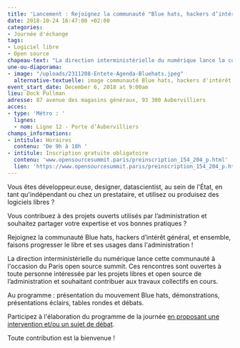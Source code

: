```yaml
---
title: 'Lancement : Rejoignez la communauté "Blue hats, hackers d’intérêt général" !'
date: 2018-10-24 16:47:00 +02:00
categories:
- Journée d'échange
tags:
- Logiciel libre
- Open source
chapeau-text: "La direction interministérielle du numérique lance la communauté Blue hats, hackers d’intérêt général. Rejoignez le mouvement et venez poser les premières briques avec nous lors d'une journée de rencontres et d'échanges, organisée dans le cadre du Paris open source summit."
une-ou-diaporama:
- image: "/uploads/2311208-Entete-Agenda-Bluehats.jpeg"
  alternative-textuelle: image communauté Blue hats, hackers d'intérêt général
event_start_date: December 6, 2018 at 9:00am
lieu: Dock Pullman
adresse: 87 avenue des magasins généraux, 93 300 Aubervilliers
acces:
- type: 'Métro : '
  lignes:
  - nom: Ligne 12 - Porte d’Aubervilliers
champs_informations:
- intitule: Horaires
  contenu: 'De 9h à 18h '
- intitule: Inscription gratuite obligatoire
  contenu: 'www.opensourcesummit.paris/preinscription_154_204_p.html'
  lien: 'https://www.opensourcesummit.paris/preinscription_154_204_p.html'
---
```


Vous êtes développeur.euse, designer, datascientist, au sein de l'État, en tant qu'indépendant ou chez un prestataire, et utilisez ou produisez des logiciels libres ?

Vous contribuez à des projets ouverts utilisés par l’administration et souhaitez partager votre expertise et vos bonnes pratiques ?

Rejoignez la communauté Blue hats, hackers d’intérêt général, et ensemble, faisons progresser le libre et ses usages dans l'administration !

La direction interministérielle du numérique lance cette communauté à l'occasion du Paris open source summit. Ces rencontres sont ouvertes à toute personne intéressée par les projets libres et open source de l’administration et souhaitant contribuer aux travaux collectifs en cours.

Au programme : présentation du mouvement Blue hats, démonstrations, présentations éclairs, tables rondes et débats.

Participez à l'élaboration du programme de la journée [en proposant une intervention et/ou un sujet de débat](https://framaforms.org/appel-a-participation-a-la-journee-du-6-decembre-hackers-dinteret-general-1542116861).

Toute contribution est la bienvenue !



